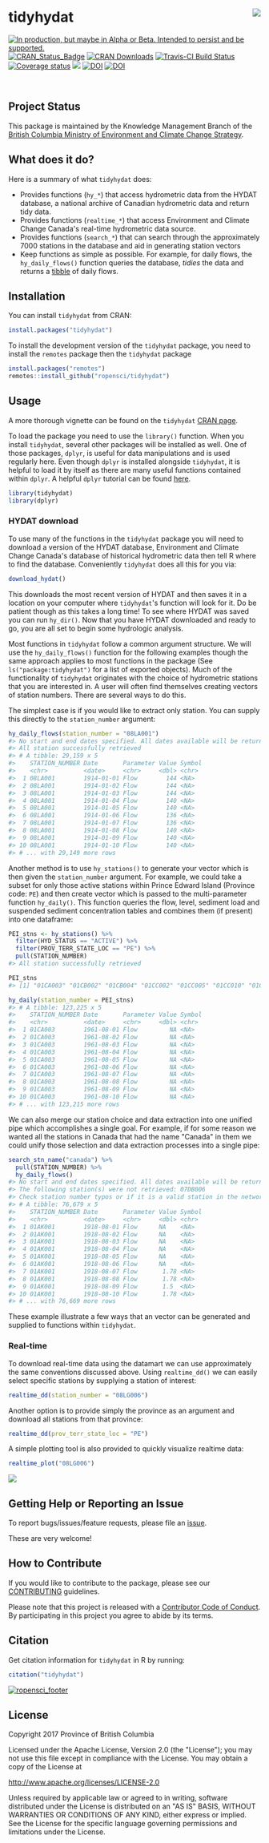 
<!-- README.md is generated from README.Rmd. Please edit that file -->
tidyhydat <img src="tools/readme/tidyhydat.png" align="right" />
================================================================

<a id="devex-badge" rel="Delivery" href="https://github.com/BCDevExchange/assets/blob/master/README.md"><img alt="In production, but maybe in Alpha or Beta. Intended to persist and be supported." style="border-width:0" src="http://assets.bcdevexchange.org/images/badges/delivery.svg" title="In production, but maybe in Alpha or Beta. Intended to persist and be supported." /></a> [![CRAN\_Status\_Badge](https://www.r-pkg.org/badges/version/tidyhydat)](https://cran.r-project.org/package=tidyhydat) [![CRAN Downloads](http://cranlogs.r-pkg.org/badges/grand-total/tidyhydat)](https://CRAN.R-project.org/package=tidyhydat) [![Travis-CI Build Status](http://travis-ci.org/ropensci/tidyhydat.svg?branch=master)](https://travis-ci.org/ropensci/tidyhydat) [![Coverage status](https://codecov.io/gh/ropensci/tidyhydat/branch/master/graph/badge.svg)](https://codecov.io/github/ropensci/tidyhydat?branch=master) [![](http://badges.ropensci.org/152_status.svg)](https://github.com/ropensci/onboarding/issues/152) [![DOI](http://joss.theoj.org/papers/10.21105/joss.00511/status.svg)](https://doi.org/10.21105/joss.00511) [![DOI](https://zenodo.org/badge/100978874.svg)](https://zenodo.org/badge/latestdoi/100978874)
</div>
 

Project Status
--------------

This package is maintained by the Knowledge Management Branch of the [British Columbia Ministry of Environment and Climate Change Strategy](https://www2.gov.bc.ca/gov/content/governments/organizational-structure/ministries-organizations/ministries/environment-climate-change).

What does it do?
----------------

Here is a summary of what `tidyhydat` does:

-   Provides functions (`hy_*`) that access hydrometric data from the HYDAT database, a national archive of Canadian hydrometric data and return tidy data.
-   Provides functions (`realtime_*`) that access Environment and Climate Change Canada's real-time hydrometric data source.
-   Provides functions (`search_*`) that can search through the approximately 7000 stations in the database and aid in generating station vectors
-   Keep functions as simple as possible. For example, for daily flows, the `hy_daily_flows()` function queries the database, *tidies* the data and returns a [tibble](http://tibble.tidyverse.org/) of daily flows.

Installation
------------

You can install `tidyhydat` from CRAN:

``` r
install.packages("tidyhydat")
```

To install the development version of the `tidyhydat` package, you need to install the `remotes` package then the `tidyhydat` package

``` r
install.packages("remotes")
remotes::install_github("ropensci/tidyhydat")
```

Usage
-----

A more thorough vignette can be found on the `tidyhydat` [CRAN page](https://cran.r-project.org/web/packages/tidyhydat/vignettes/tidyhydat_an_introduction.html).

To load the package you need to use the `library()` function. When you install `tidyhydat`, several other packages will be installed as well. One of those packages, `dplyr`, is useful for data manipulations and is used regularly here. Even though `dplyr` is installed alongside `tidyhydat`, it is helpful to load it by itself as there are many useful functions contained within `dplyr`. A helpful `dplyr` tutorial can be found [here](https://cran.r-project.org/web/packages/dplyr/vignettes/dplyr.html).

``` r
library(tidyhydat)
library(dplyr)
```

### HYDAT download

To use many of the functions in the `tidyhydat` package you will need to download a version of the HYDAT database, Environment and Climate Change Canada's database of historical hydrometric data then tell R where to find the database. Conveniently `tidyhydat` does all this for you via:

``` r
download_hydat()
```

This downloads the most recent version of HYDAT and then saves it in a location on your computer where `tidyhydat`'s function will look for it. Do be patient though as this takes a long time! To see where HYDAT was saved you can run `hy_dir()`. Now that you have HYDAT downloaded and ready to go, you are all set to begin some hydrologic analysis.

Most functions in `tidyhydat` follow a common argument structure. We will use the `hy_daily_flows()` function for the following examples though the same approach applies to most functions in the package (See `ls("package:tidyhydat")` for a list of exported objects). Much of the functionality of `tidyhydat` originates with the choice of hydrometric stations that you are interested in. A user will often find themselves creating vectors of station numbers. There are several ways to do this.

The simplest case is if you would like to extract only station. You can supply this directly to the `station_number` argument:

``` r
hy_daily_flows(station_number = "08LA001")
#> No start and end dates specified. All dates available will be returned.
#> All station successfully retrieved
#> # A tibble: 29,159 x 5
#>    STATION_NUMBER Date       Parameter Value Symbol
#>    <chr>          <date>     <chr>     <dbl> <chr> 
#>  1 08LA001        1914-01-01 Flow        144 <NA>  
#>  2 08LA001        1914-01-02 Flow        144 <NA>  
#>  3 08LA001        1914-01-03 Flow        144 <NA>  
#>  4 08LA001        1914-01-04 Flow        140 <NA>  
#>  5 08LA001        1914-01-05 Flow        140 <NA>  
#>  6 08LA001        1914-01-06 Flow        136 <NA>  
#>  7 08LA001        1914-01-07 Flow        136 <NA>  
#>  8 08LA001        1914-01-08 Flow        140 <NA>  
#>  9 08LA001        1914-01-09 Flow        140 <NA>  
#> 10 08LA001        1914-01-10 Flow        140 <NA>  
#> # ... with 29,149 more rows
```

Another method is to use `hy_stations()` to generate your vector which is then given the `station_number` argument. For example, we could take a subset for only those active stations within Prince Edward Island (Province code: `PE`) and then create vector which is passed to the multi-parameter function `hy_daily()`. This function queries the flow, level, sediment load and suspended sediment concentration tables and combines them (if present) into one dataframe:

``` r
PEI_stns <- hy_stations() %>%
  filter(HYD_STATUS == "ACTIVE") %>%
  filter(PROV_TERR_STATE_LOC == "PE") %>%
  pull(STATION_NUMBER)
#> All station successfully retrieved

PEI_stns
#> [1] "01CA003" "01CB002" "01CB004" "01CC002" "01CC005" "01CC010" "01CD005"

hy_daily(station_number = PEI_stns)
#> # A tibble: 123,225 x 5
#>    STATION_NUMBER Date       Parameter Value Symbol
#>    <chr>          <date>     <chr>     <dbl> <chr> 
#>  1 01CA003        1961-08-01 Flow         NA <NA>  
#>  2 01CA003        1961-08-02 Flow         NA <NA>  
#>  3 01CA003        1961-08-03 Flow         NA <NA>  
#>  4 01CA003        1961-08-04 Flow         NA <NA>  
#>  5 01CA003        1961-08-05 Flow         NA <NA>  
#>  6 01CA003        1961-08-06 Flow         NA <NA>  
#>  7 01CA003        1961-08-07 Flow         NA <NA>  
#>  8 01CA003        1961-08-08 Flow         NA <NA>  
#>  9 01CA003        1961-08-09 Flow         NA <NA>  
#> 10 01CA003        1961-08-10 Flow         NA <NA>  
#> # ... with 123,215 more rows
```

We can also merge our station choice and data extraction into one unified pipe which accomplishes a single goal. For example, if for some reason we wanted all the stations in Canada that had the name "Canada" in them we could unify those selection and data extraction processes into a single pipe:

``` r
search_stn_name("canada") %>%
  pull(STATION_NUMBER) %>%
  hy_daily_flows()
#> No start and end dates specified. All dates available will be returned.
#> The following station(s) were not retrieved: 07DB006
#> Check station number typos or if it is a valid station in the network
#> # A tibble: 76,679 x 5
#>    STATION_NUMBER Date       Parameter Value Symbol
#>    <chr>          <date>     <chr>     <dbl> <chr> 
#>  1 01AK001        1918-08-01 Flow      NA    <NA>  
#>  2 01AK001        1918-08-02 Flow      NA    <NA>  
#>  3 01AK001        1918-08-03 Flow      NA    <NA>  
#>  4 01AK001        1918-08-04 Flow      NA    <NA>  
#>  5 01AK001        1918-08-05 Flow      NA    <NA>  
#>  6 01AK001        1918-08-06 Flow      NA    <NA>  
#>  7 01AK001        1918-08-07 Flow       1.78 <NA>  
#>  8 01AK001        1918-08-08 Flow       1.78 <NA>  
#>  9 01AK001        1918-08-09 Flow       1.5  <NA>  
#> 10 01AK001        1918-08-10 Flow       1.78 <NA>  
#> # ... with 76,669 more rows
```

These example illustrate a few ways that an vector can be generated and supplied to functions within `tidyhydat`.

### Real-time

To download real-time data using the datamart we can use approximately the same conventions discussed above. Using `realtime_dd()` we can easily select specific stations by supplying a station of interest:

``` r
realtime_dd(station_number = "08LG006")
```

Another option is to provide simply the province as an argument and download all stations from that province:

``` r
realtime_dd(prov_terr_state_loc = "PE")
```

A simple plotting tool is also provided to quickly visualize realtime data:

``` r
realtime_plot("08LG006")
```

![](tools/readme/README-unnamed-chunk-8-1.png)

Getting Help or Reporting an Issue
----------------------------------

To report bugs/issues/feature requests, please file an [issue](https://github.com/ropensci/tidyhydat/issues/).

These are very welcome!

How to Contribute
-----------------

If you would like to contribute to the package, please see our [CONTRIBUTING](CONTRIBUTING.md) guidelines.

Please note that this project is released with a [Contributor Code of Conduct](CODE_OF_CONDUCT.md). By participating in this project you agree to abide by its terms.

Citation
--------

Get citation information for `tidyhydat` in R by running:

``` r
citation("tidyhydat")
```

[![ropensci\_footer](tools/readme/ropensci_footer.png)](https://ropensci.org)

License
-------

Copyright 2017 Province of British Columbia

Licensed under the Apache License, Version 2.0 (the "License"); you may not use this file except in compliance with the License. You may obtain a copy of the License at

<http://www.apache.org/licenses/LICENSE-2.0>

Unless required by applicable law or agreed to in writing, software distributed under the License is distributed on an "AS IS" BASIS, WITHOUT WARRANTIES OR CONDITIONS OF ANY KIND, either express or implied. See the License for the specific language governing permissions and limitations under the License.

